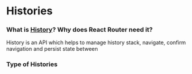 # Histories

### What is [History](https://github.com/mjackson/history)? Why does React Router need it?

History is an API which helps to manage history stack, navigate, confirm navigation and persist state between

### Type of Histories
